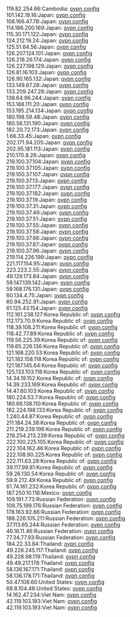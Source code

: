 119.82.254.66:Cambodia: [ovpn config](vpn/119_82_254_66.ovpn)  
101.142.19.16:Japan: [ovpn config](vpn/101_142_19_16.ovpn)  
106.166.47.78:Japan: [ovpn config](vpn/106_166_47_78.ovpn)  
114.186.200.169:Japan: [ovpn config](vpn/114_186_200_169.ovpn)  
115.30.171.122:Japan: [ovpn config](vpn/115_30_171_122.ovpn)  
124.212.19.24:Japan: [ovpn config](vpn/124_212_19_24.ovpn)  
125.51.64.56:Japan: [ovpn config](vpn/125_51_64_56.ovpn)  
126.207.124.101:Japan: [ovpn config](vpn/126_207_124_101.ovpn)  
126.218.26.174:Japan: [ovpn config](vpn/126_218_26_174.ovpn)  
126.227.198.129:Japan: [ovpn config](vpn/126_227_198_129.ovpn)  
126.81.16.103:Japan: [ovpn config](vpn/126_81_16_103.ovpn)  
126.90.165.132:Japan: [ovpn config](vpn/126_90_165_132.ovpn)  
133.149.87.28:Japan: [ovpn config](vpn/133_149_87_28.ovpn)  
133.209.247.28:Japan: [ovpn config](vpn/133_209_247_28.ovpn)  
138.64.96.244:Japan: [ovpn config](vpn/138_64_96_244.ovpn)  
153.188.111.20:Japan: [ovpn config](vpn/153_188_111_20.ovpn)  
153.195.214.134:Japan: [ovpn config](vpn/153_195_214_134.ovpn)  
180.198.59.48:Japan: [ovpn config](vpn/180_198_59_48.ovpn)  
180.56.131.190:Japan: [ovpn config](vpn/180_56_131_190.ovpn)  
182.20.72.173:Japan: [ovpn config](vpn/182_20_72_173.ovpn)  
1.66.33.45:Japan: [ovpn config](vpn/1_66_33_45.ovpn)  
202.171.94.205:Japan: [ovpn config](vpn/202_171_94_205.ovpn)  
202.95.181.113:Japan: [ovpn config](vpn/202_95_181_113.ovpn)  
210.170.8.26:Japan: [ovpn config](vpn/210_170_8_26.ovpn)  
219.100.37.104:Japan: [ovpn config](vpn/219_100_37_104.ovpn)  
219.100.37.105:Japan: [ovpn config](vpn/219_100_37_105.ovpn)  
219.100.37.107:Japan: [ovpn config](vpn/219_100_37_107.ovpn)  
219.100.37.13:Japan: [ovpn config](vpn/219_100_37_13.ovpn)  
219.100.37.177:Japan: [ovpn config](vpn/219_100_37_177.ovpn)  
219.100.37.182:Japan: [ovpn config](vpn/219_100_37_182.ovpn)  
219.100.37.19:Japan: [ovpn config](vpn/219_100_37_19.ovpn)  
219.100.37.31:Japan: [ovpn config](vpn/219_100_37_31.ovpn)  
219.100.37.49:Japan: [ovpn config](vpn/219_100_37_49.ovpn)  
219.100.37.51:Japan: [ovpn config](vpn/219_100_37_51.ovpn)  
219.100.37.55:Japan: [ovpn config](vpn/219_100_37_55.ovpn)  
219.100.37.58:Japan: [ovpn config](vpn/219_100_37_58.ovpn)  
219.100.37.86:Japan: [ovpn config](vpn/219_100_37_86.ovpn)  
219.100.37.87:Japan: [ovpn config](vpn/219_100_37_87.ovpn)  
219.100.37.96:Japan: [ovpn config](vpn/219_100_37_96.ovpn)  
219.114.226.199:Japan: [ovpn config](vpn/219_114_226_199.ovpn)  
221.117.154.95:Japan: [ovpn config](vpn/221_117_154_95.ovpn)  
223.223.2.55:Japan: [ovpn config](vpn/223_223_2_55.ovpn)  
49.129.173.84:Japan: [ovpn config](vpn/49_129_173_84.ovpn)  
59.147.139.142:Japan: [ovpn config](vpn/59_147_139_142.ovpn)  
59.168.176.131:Japan: [ovpn config](vpn/59_168_176_131.ovpn)  
60.134.4.75:Japan: [ovpn config](vpn/60_134_4_75.ovpn)  
60.94.252.91:Japan: [ovpn config](vpn/60_94_252_91.ovpn)  
61.125.43.154:Japan: [ovpn config](vpn/61_125_43_154.ovpn)  
112.161.238.127:Korea Republic of: [ovpn config](vpn/112_161_238_127.ovpn)  
112.173.70.9:Korea Republic of: [ovpn config](vpn/112_173_70_9.ovpn)  
118.39.108.211:Korea Republic of: [ovpn config](vpn/118_39_108_211.ovpn)  
118.42.77.89:Korea Republic of: [ovpn config](vpn/118_42_77_89.ovpn)  
119.56.225.39:Korea Republic of: [ovpn config](vpn/119_56_225_39.ovpn)  
119.65.226.136:Korea Republic of: [ovpn config](vpn/119_65_226_136.ovpn)  
121.168.220.53:Korea Republic of: [ovpn config](vpn/121_168_220_53.ovpn)  
121.182.158.118:Korea Republic of: [ovpn config](vpn/121_182_158_118.ovpn)  
121.187.145.64:Korea Republic of: [ovpn config](vpn/121_187_145_64.ovpn)  
125.133.103.118:Korea Republic of: [ovpn config](vpn/125_133_103_118.ovpn)  
14.34.19.152:Korea Republic of: [ovpn config](vpn/14_34_19_152.ovpn)  
14.39.233.169:Korea Republic of: [ovpn config](vpn/14_39_233_169.ovpn)  
14.47.60.103:Korea Republic of: [ovpn config](vpn/14_47_60_103.ovpn)  
180.224.53.7:Korea Republic of: [ovpn config](vpn/180_224_53_7.ovpn)  
180.66.138.110:Korea Republic of: [ovpn config](vpn/180_66_138_110.ovpn)  
182.224.198.133:Korea Republic of: [ovpn config](vpn/182_224_198_133.ovpn)  
1.240.44.87:Korea Republic of: [ovpn config](vpn/1_240_44_87.ovpn)  
211.184.24.38:Korea Republic of: [ovpn config](vpn/211_184_24_38.ovpn)  
211.219.239.196:Korea Republic of: [ovpn config](vpn/211_219_239_196.ovpn)  
219.254.213.239:Korea Republic of: [ovpn config](vpn/219_254_213_239.ovpn)  
222.100.225.105:Korea Republic of: [ovpn config](vpn/222_100_225_105.ovpn)  
222.104.162.46:Korea Republic of: [ovpn config](vpn/222_104_162_46.ovpn)  
222.108.90.225:Korea Republic of: [ovpn config](vpn/222_108_90_225.ovpn)  
222.111.63.28:Korea Republic of: [ovpn config](vpn/222_111_63_28.ovpn)  
39.117.99.81:Korea Republic of: [ovpn config](vpn/39_117_99_81.ovpn)  
59.26.130.54:Korea Republic of: [ovpn config](vpn/59_26_130_54.ovpn)  
59.9.212.49:Korea Republic of: [ovpn config](vpn/59_9_212_49.ovpn)  
61.74.161.232:Korea Republic of: [ovpn config](vpn/61_74_161_232.ovpn)  
187.250.10.118:Mexico: [ovpn config](vpn/187_250_10_118.ovpn)  
109.191.7.73:Russian Federation: [ovpn config](vpn/109_191_7_73.ovpn)  
109.75.199.176:Russian Federation: [ovpn config](vpn/109_75_199_176.ovpn)  
178.163.92.66:Russian Federation: [ovpn config](vpn/178_163_92_66.ovpn)  
188.226.105.211:Russian Federation: [ovpn config](vpn/188_226_105_211.ovpn)  
37.113.65.244:Russian Federation: [ovpn config](vpn/37_113_65_244.ovpn)  
46.16.11.46:Russian Federation: [ovpn config](vpn/46_16_11_46.ovpn)  
77.34.77.93:Russian Federation: [ovpn config](vpn/77_34_77_93.ovpn)  
184.22.33.84:Thailand: [ovpn config](vpn/184_22_33_84.ovpn)  
49.228.245.117:Thailand: [ovpn config](vpn/49_228_245_117.ovpn)  
49.228.98.119:Thailand: [ovpn config](vpn/49_228_98_119.ovpn)  
49.49.217.178:Thailand: [ovpn config](vpn/49_49_217_178.ovpn)  
58.136.167.171:Thailand: [ovpn config](vpn/58_136_167_171.ovpn)  
58.136.178.171:Thailand: [ovpn config](vpn/58_136_178_171.ovpn)  
50.47.108.60:United States: [ovpn config](vpn/50_47_108_60.ovpn)  
68.8.104.48:United States: [ovpn config](vpn/68_8_104_48.ovpn)  
14.162.47.234:Viet Nam: [ovpn config](vpn/14_162_47_234.ovpn)  
42.119.103.193:Viet Nam: [ovpn config](vpn/42_119_103_193.ovpn)  
42.119.103.193:Viet Nam: [ovpn config](vpn/42_119_103_193.ovpn)  
